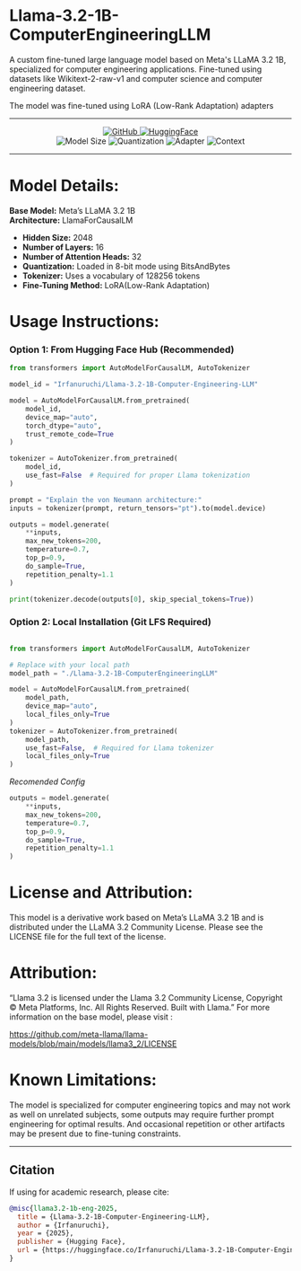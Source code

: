 # Llama-3.2-1B-ComputerEngineeringLLM
A custom fine-tuned large language model based on Meta's LLaMA 3.2 1B, specialized for computer engineering applications. Fine-tuned using datasets like Wikitext-2-raw-v1 and computer science and computer engineering dataset.

The model was fine-tuned using LoRA (Low-Rank Adaptation) adapters

---

<div align="center">
  <a href="https://github.com/IrfanUruchi/Llama-3.2-1B-ComputerEngineeringLLM">
    <img src="https://img.shields.io/badge/🔗_GitHub-Repo-181717?style=for-the-badge&logo=github" alt="GitHub">
  </a>
  <a href="https://huggingface.co/Irfanuruchi/Llama-3.2-1B-Computer-Engineering-LLM">
    <img src="https://img.shields.io/badge/🤗_HuggingFace-Model_Repo-FFD21F?style=for-the-badge" alt="HuggingFace">
  </a>
  <br>
  <img src="https://img.shields.io/badge/Model_Size-1B_parameters-blue" alt="Model Size">
  <img src="https://img.shields.io/badge/Quantization-8bit-green" alt="Quantization">
  <img src="https://img.shields.io/badge/Adapter-LoRA-orange" alt="Adapter">
  <img src="https://img.shields.io/badge/Context-8k-lightgrey" alt="Context">
</div>

---

# Model Details:

**Base Model:** Meta’s LLaMA 3.2 1B  
**Architecture:** LlamaForCausalLM  
- **Hidden Size:** 2048  
- **Number of Layers:** 16  
- **Number of Attention Heads:** 32
- **Quantization:** Loaded in 8-bit mode using BitsAndBytes  
- **Tokenizer:** Uses a vocabulary of 128256 tokens
- **Fine-Tuning Method:** LoRA(Low-Rank Adaptation)


# Usage Instructions:

### Option 1: From Hugging Face Hub (Recommended)

```python
from transformers import AutoModelForCausalLM, AutoTokenizer

model_id = "Irfanuruchi/Llama-3.2-1B-Computer-Engineering-LLM"

model = AutoModelForCausalLM.from_pretrained(
    model_id,
    device_map="auto",
    torch_dtype="auto", 
    trust_remote_code=True
)

tokenizer = AutoTokenizer.from_pretrained(
    model_id,
    use_fast=False  # Required for proper Llama tokenization
)

prompt = "Explain the von Neumann architecture:"
inputs = tokenizer(prompt, return_tensors="pt").to(model.device)  

outputs = model.generate(
    **inputs,
    max_new_tokens=200,  
    temperature=0.7,     
    top_p=0.9,          
    do_sample=True,   
    repetition_penalty=1.1  
)

print(tokenizer.decode(outputs[0], skip_special_tokens=True))
```

### Option 2: Local Installation (Git LFS Required)


```python

from transformers import AutoModelForCausalLM, AutoTokenizer

# Replace with your local path
model_path = "./Llama-3.2-1B-ComputerEngineeringLLM"  

model = AutoModelForCausalLM.from_pretrained(
    model_path,
    device_map="auto",
    local_files_only=True
)
tokenizer = AutoTokenizer.from_pretrained(
    model_path,
    use_fast=False,  # Required for Llama tokenizer
    local_files_only=True
)
```

*Recomended Config*

```python
outputs = model.generate(
    **inputs,
    max_new_tokens=200,
    temperature=0.7, 
    top_p=0.9,     
    do_sample=True,
    repetition_penalty=1.1  
)
```


# License and Attribution:

This model is a derivative work based on Meta’s LLaMA 3.2 1B and is distributed under the LLaMA 3.2 Community License.
Please see the LICENSE file for the full text of the license.


# Attribution:

“Llama 3.2 is licensed under the Llama 3.2 Community License, Copyright © Meta Platforms, Inc. All Rights Reserved. Built with Llama.”
For more information on the base model, please visit :

https://github.com/meta-llama/llama-models/blob/main/models/llama3_2/LICENSE

# Known Limitations:

The model is specialized for computer engineering topics and may not work as well on unrelated subjects, some outputs may require further prompt engineering for optimal results. And occasional repetition or other artifacts may be present due to fine-tuning constraints.


---

## Citation


If using for academic research, please cite:

```bibtex
@misc{llama3.2-1b-eng-2025,
  title = {Llama-3.2-1B-Computer-Engineering-LLM},
  author = {Irfanuruchi},
  year = {2025},
  publisher = {Hugging Face},
  url = {https://huggingface.co/Irfanuruchi/Llama-3.2-1B-Computer-Engineering-LLM},
}
```







